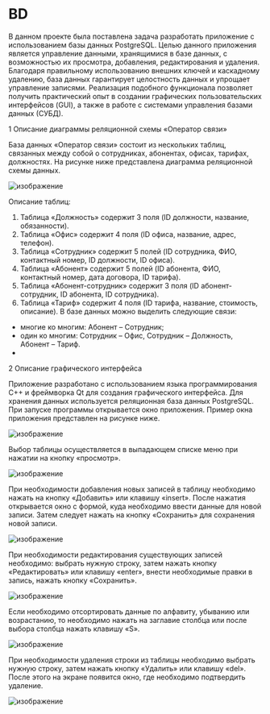 # BD
В данном проекте была поставлена задача разработать приложение с использованием базы данных PostgreSQL. Целью данного приложения является управление данными, хранящимися в базе данных, с возможностью их просмотра, добавления, редактирования и удаления. Благодаря правильному использованию внешних ключей и каскадному удалению, база данных гарантирует целостность данных и упрощает управление записями. Реализация подобного функционала позволяет получить практический опыт в создании графических пользовательских интерфейсов (GUI), а также в работе с системами управления базами данных (СУБД).

1 Описание диаграммы реляционной схемы «Оператор связи»

База данных «Оператор связи» состоит из нескольких таблиц, связанных между собой о сотрудниках, абонентах, офисах, тарифах, должностях. На рисунке ниже представлена диаграмма реляционной схемы данных.

![изображение](https://github.com/user-attachments/assets/58567cac-6a41-419d-8991-0b31639c0c63)

Описание таблиц:
1) Таблица «Должность» содержит 3 поля (ID должности, название, обязанности).
2) Таблица «Офис» содержит 4 поля (ID офиса, название, адрес, телефон).
3) Таблица «Сотрудник» содержит 5 полей (ID сотрудника, ФИО, контактный номер, ID должности, ID офиса).
4) Таблица «Абонент» содержит 5 полей (ID абонента, ФИО, контактный номер, дата договора, ID тарифа).
5) Таблица «Абонент-сотрудник» содержит 3 поля (ID абонент-сотрудник, ID абонента, ID сотрудника).
6) Таблица «Тариф» содержит 4 поля (ID тарифа, название, стоимость, описание).
В базе данных можно выделить следующие связи:
- многие ко многим: Абонент – Сотрудник;
- один ко многим: Сотрудник – Офис, Сотрудник – Должность, Абонент – Тариф.
- 
2 Описание графического интерфейса
  
Приложение разработано с использованием языка программирования C++ и фреймворка Qt для создания графического интерфейса. Для хранения данных используется реляционная база данных PostgreSQL. При запуске программы открывается окно приложения. Пример окна приложения представлен на рисунке ниже. 

![изображение](https://github.com/user-attachments/assets/68e5d13b-7050-483f-8bef-0ba6bd76cb0e)

Выбор таблицы осуществляется в выпадающем списке меню при нажатии на кнопку «просмотр». 

![изображение](https://github.com/user-attachments/assets/05465173-b98b-4053-91db-e2b505944d3b)

При необходимости добавления новых записей в таблицу необходимо нажать на кнопку «Добавить» или клавишу «insert». После нажатия открывается окно с формой, куда необходимо ввести данные для новой записи. Затем следует нажать на кнопку «Сохранить» для сохранения новой записи.

![изображение](https://github.com/user-attachments/assets/421cfbe4-4122-40a3-93ff-87d5dbdd2166)

При необходимости редактирования существующих записей необходимо: выбрать нужную строку, затем нажать кнопку «Редактировать» или клавишу «enter», внести необходимые правки в запись, нажать кнопку «Сохранить». 

![изображение](https://github.com/user-attachments/assets/c5ba9b12-deb8-402b-b16e-29ba2f154f70)

Если необходимо отсортировать данные по алфавиту, убыванию или возрастанию, то необходимо нажать на заглавие столбца или после выбора столбца нажать клавишу «S».

![изображение](https://github.com/user-attachments/assets/cde70488-2dde-4454-bcb3-b0ef3737a8b3)

При необходимости удаления строки из таблицы необходимо выбрать нужную строку, затем нажать кнопку «Удалить» или клавишу «del». После этого на экране появится окно, где необходимо подтвердить удаление.

![изображение](https://github.com/user-attachments/assets/8fa45884-9f8e-4bc5-a5a6-53e100a4baff)


